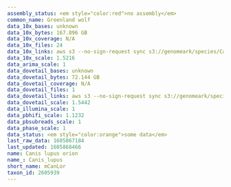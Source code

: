 ```yaml
---
assembly_status: <em style="color:red">no assembly</em>
common_name: Greenland wolf
data_10x_bases: unknown
data_10x_bytes: 167.896 GB
data_10x_coverage: N/A
data_10x_files: 24
data_10x_links: aws s3 --no-sign-request sync s3://genomeark/species/Canis_lupus_orion/mCanLor1/genomic_data/10x/ .<br>
data_10x_scale: 1.5216
data_arima_scale: 1
data_dovetail_bases: unknown
data_dovetail_bytes: 72.144 GB
data_dovetail_coverage: N/A
data_dovetail_files: 1
data_dovetail_links: aws s3 --no-sign-request sync s3://genomeark/species/Canis_lupus_orion/mCanLor1/genomic_data/dovetail/ .<br>
data_dovetail_scale: 1.5442
data_illumina_scale: 1
data_pbhifi_scale: 1.1232
data_pbsubreads_scale: 1
data_phase_scale: 1
data_status: <em style="color:orange">some data</em>
last_raw_data: 1605867184
last_updated: 1605868466
name: Canis lupus orion
name_: Canis_lupus
short_name: mCanLor
taxon_id: 2605939
---
```

